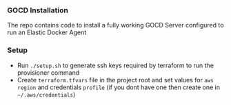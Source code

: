 ### GOCD Installation

The repo contains code to install a fully working GOCD Server configured to run an Elastic Docker Agent

### Setup
- Run `./setup.sh` to generate ssh keys required by terraform to run the provisioner command
- Create `terraform.tfvars` file in the project root and set values for `aws region` and credentials `profile` (if you 
dont have one then create one in `~/.aws/credentials`)